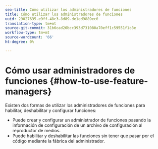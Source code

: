 ```yaml
---
seo-title: Cómo utilizar los administradores de funciones
title: Cómo utilizar los administradores de funciones
uuid: 29027635-e9ff-48c3-8d89-de1ed9889ec0
translation-type: tm+mt
source-git-commit: 31b6cad26bcc393d731080a70eff1c59551f1c8e
workflow-type: tm+mt
source-wordcount: '66'
ht-degree: 0%

---
```



# Cómo usar administradores de funciones {#how-to-use-feature-managers}

Existen dos formas de utilizar los administradores de funciones para habilitar, deshabilitar y configurar funciones:

* Puede crear y configurar un administrador de funciones pasando la información de configuración de un archivo de configuración al reproductor de medios.
* Puede habilitar y deshabilitar las funciones sin tener que pasar por el código mediante la fábrica del administrador.

